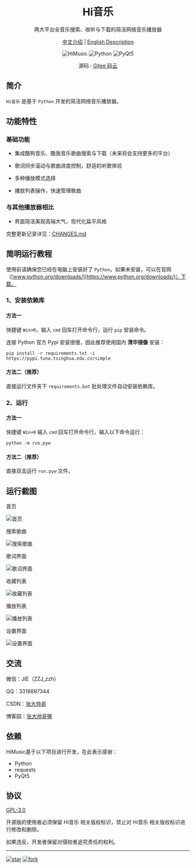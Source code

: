 <h1 align="center">Hi音乐</h1>

<p align="center">两大平台全音乐搜索、收听与下载的简洁网络音乐播放器</p>

<p align="center">
<a href="./README.md">中文介绍</a> |
<a href="./README_en.md">English Description</a> 
</p>


<p align="center">
	<img src="https://img.shields.io/badge/HiMusic-v0.1.2-important.svg" title="HiMusic" />
	<img src="https://img.shields.io/badge/Python-3.8+-blue.svg" title="Python" />
	<img src="https://img.shields.io/badge/PyQt-5.0+-brightgreen.svg" title="PyQt5" />
</p>

<p align="center">
	源码 :
	<a href="https://gitee.com/hi-jie/HiMusic">Gitee 码云</a>
</p>

## 简介

`Hi音乐` 是基于 `Python` 开发的简洁网络音乐播放器。

## 功能特性

### **基础功能**

- 集成酷狗音乐、酷我音乐歌曲搜索与下载（未来将会支持更多的平台）

- 歌词同步滚动与歌曲进度控制，舒适的听歌体验

- 多种播放模式选择

- 播放列表操作，快速管理歌曲

### **与其他播放器相比**

- 界面简洁美观高端大气，现代化扁平风格

完整更新记录详见：[CHANGES.md](CHANGES.md)

## 简明运行教程

使用前请确保您已经在电脑上安装好了 `Python`。如果未安装，可以在官网（[www.python.org/downloads/](https://www.python.org/downloads/)）下载。

### 1、安装依赖库

#### 方法一

快捷键 `Win+R`，输入 `cmd` 回车打开命令行，运行 `pip` 安装命令。

连接 Python 官方 Pypi 安装很慢，因此推荐使用国内 **清华镜像** 安装：

```batch
pip install -r requirements.txt -i https://pypi.tuna.tsinghua.edu.cn/simple
```

#### 方法二（推荐）

直接运行文件夹下 `requirements.bat` 批处理文件自动安装依赖库。

### 2、运行

#### 方法一

快捷键 `Win+R` 输入 `cmd` 回车打开命令行，输入以下命令运行：

```batch
python -m run.pyw
```

#### 方法二（推荐）

直接双击运行 `run.pyw` 文件。

## 运行截图

首页

![首页](screenshots/home.png)

搜索歌曲

![搜索歌曲](screenshots/search_result.png)

歌词界面

![歌词界面](screenshots/lrcs.png)

收藏列表

![收藏列表](screenshots/collections.png)

播放列表

![播放列表](screenshots/playlist.png)

设置界面

![设置界面](screenshots/settings.png)

## 交流

微信：JIE（ZZJ_zzh）

QQ：3318897344

CSDN：[张大帅哥](https://blog.csdn.net/weixin_48448842?type=blog)

博客园：[张大帅哥喔](https://www.cnblogs.com/hi-jie/)

## 依赖

HiMusic基于以下项目进行开发，在此表示感谢：

- Python
- requests
- PyQt5

## 协议

<a href="./LICENSE">GPL-3.0</a>

开源版的使用者必须保留 Hi音乐 相关版权标识，禁止对 Hi音乐 相关版权标识进行修改和删除。

如果违反，开发者保留对侵权者追究责任的权利。

---

[![star](https://gitee.com/hi-jie/himusic/badge/star.svg?theme=dark)](https://gitee.com/hi-jie/himusic)
[![fork](https://gitee.com/hi-jie/himusic/badge/fork.svg?theme=dark)](https://gitee.com/hi-jie/himusic)